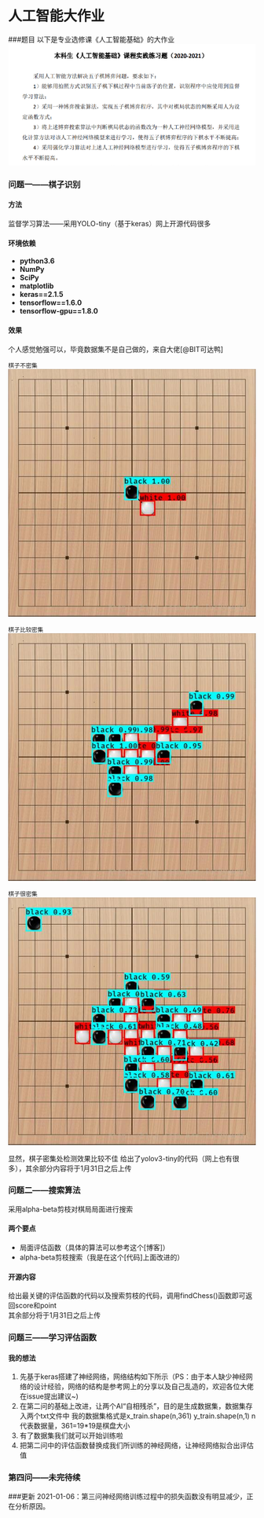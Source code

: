 人工智能大作业
==  
###题目
以下是专业选修课《人工智能基础》的大作业
![question](picture/question.png) 

### 问题一——棋子识别
#### 方法
监督学习算法——采用YOLO-tiny（基于keras）网上开源代码很多
#### 环境依赖
* **python3.6**
* **NumPy**
* **SciPy**
* **matplotlib**
* **keras==2.1.5**
* **tensorflow==1.6.0**
* **tensorflow-gpu==1.8.0**
#### 效果
个人感觉勉强可以，毕竟数据集不是自己做的，来自大佬[@BIT可达鸭]  

`棋子不密集`
![result_low](picture/low.jpg)  

`棋子比较密集`
![result_mid](picture/mid.jpg)  

`棋子很密集`
![result_high](picture/high.jpg)

显然，棋子密集处检测效果比较不佳
给出了yolov3-tiny的代码（网上也有很多），其余部分内容将于1月31日之后上传

### 问题二——搜索算法
采用alpha-beta剪枝对棋局局面进行搜索
#### 两个要点
* 局面评估函数（具体的算法可以参考这个[博客]）
* alpha-beta剪枝搜索（我是在这个[代码]上面改进的）
#### 开源内容
给出最关键的评估函数的代码以及搜索剪枝的代码，调用findChess()函数即可返回score和point  
其余部分将于1月31日之后上传

### 问题三——学习评估函数
#### 我的想法
1. 先基于keras搭建了神经网络，网络结构如下所示（PS：由于本人缺少神经网络的设计经验，网络的结构是参考网上的分享以及自己乱造的，欢迎各位大佬在issue提出建议~)
2. 在第二问的基础上改进，让两个AI“自相残杀”，目的是生成数据集，数据集存入两个txt文件中
    我的数据集格式是x_train.shape(n,361) y_train.shape(n,1) n代表数据量，361=19*19是棋盘大小
3. 有了数据集我们就可以开始训练啦
4. 把第二问中的评估函数替换成我们所训练的神经网络，让神经网络拟合出评估值

### 第四问——未完待续

###更新
2021-01-06：第三问神经网络训练过程中的损失函数没有明显减少，正在分析原因。


